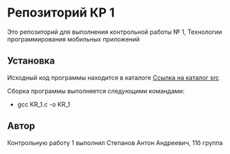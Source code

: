 # Репозиторий КР 1
Это репозиторий для выполнения контрольной работы № 1, Технологии программирования мобильных приложений
## Установка
Исходный код программы находится в каталоге [Ссылка на каталог src](https://github.com/An3step/TPMP_KR_1/tree/development/src)

Сборка программы выполняется следующими командами:
- gcc KR_1.c -o KR_1



## Автор
Контрольную работу 1 выполнил Степанов Антон Андреевич, 11б группа
